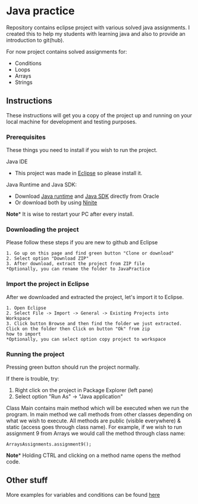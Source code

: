 # Java practice

Repository contains eclipse project with various solved java assignments. I created this to help my students with learning java and also to provide an introduction to git(hub).

For now project contains solved assignments for:
* Conditions
* Loops
* Arrays
* Strings

## Instructions

These instructions will get you a copy of the project up and running on your local machine for development and testing purposes.

### Prerequisites

These things you need to install if you wish to run the project.

Java IDE
* This project was made in [Eclipse](https://www.eclipse.org/downloads/) so please install it.


Java Runtime and Java SDK:
- Download [Java runtime](https://www.google.com/search?q=Java+Runtime+Download+Oracle) and [Java SDK](https://www.google.com/search?q=Java+SDK+Download+Oracle) directly from Oracle
- Or download both by using [Ninite](https://ninite.com/)

**Note*** It is wise to restart your PC after every install.

### Downloading the project

Please follow these steps if you are new to github and Eclipse

```
1. Go up on this page and find green button "Clone or download"
2. Select option "Download ZIP"
3. After download, extract the project from ZIP file
*Optionally, you can rename the folder to JavaPractice
```

### Import the project in Eclipse

After we downloaded and extracted the project, let's import it to Eclipse.

```
1. Open Eclipse
2. Select File -> Import -> General -> Existing Projects into Workspace
3. Click button Browse and then find the folder we just extracted. Click on the folder then Click on button "Ok" from zip 
how to import
*Optionally, you can select option copy project to workspace
```

### Running the project

Pressing green button should run the project normally. 

If there is trouble, try:
1. Right click on the project in Package Explorer (left pane)
2. Select option "Run As" -> "Java application"

Class Main contains main method which will be executed when we run the program. In main method we call methods from other classes depending on what we wish to execute. All methods are public (visible everywhere) & static (access goes through class name). For example, if we wish to run assignment 9 from Arrays we would call the method through class name: 
```
ArraysAssignments.assignment9();
```

**Note*** Holding CTRL and clicking on a method name opens the method code.

## Other stuff

More examples for variables and conditions can be found [here](https://www.w3resource.com/java-exercises/index.php)